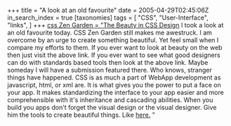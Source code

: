 +++
title = "A look at an old favourite"
date = 2005-04-29T02:45:06Z
in_search_index = true
[taxonomies]
tags = [
    "CSS",
    "User-Interface",
    "links",
]
+++
<a href="http://www.csszengarden.com/">css Zen Garden = "The Beauty in CSS Design</a> I took a look at an old favourite today. CSS Zen Garden still makes me awestruck. I am overcome by an urge to create something beautiful. Yet feel small when I compare my efforts to them. If you ever want to look at beauty on the web then just visit the above link. If you ever want to see what good designers can do with standards based tools then look at the above link. Maybe someday I will have a submission featured there. Who knows, stranger things have happened. CSS is as much a part of WebApp development as javascript, html, or xml are. It is what gives you the power to put a face on your app. It makes standardizing the interface to your app easier and more comprehensible with it's inheritance and cascading abilities. When you build you apps don't forget the visual design or the visual designer. Give him the tools to create beautiful things. Like <a href="http://www.csszengarden.com/">here.</a> "

